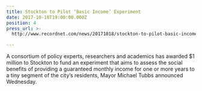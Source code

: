 ```yaml
---
title: Stockton to Pilot ‘Basic Income’ Experiment
date: 2017-10-18T19:00:00.000Z
position: 4
press_url: >-
  http://www.recordnet.com/news/20171018/stockton-to-pilot-basic-income-experiment

---
```




A consortium of policy experts, researchers and academics has awarded $1 million to Stockton to fund an experiment that aims to assess the social benefits of providing a guaranteed monthly income for one or more years to a tiny segment of the city’s residents, Mayor Michael Tubbs announced Wednesday.

